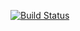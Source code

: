 [![Build Status](https://dev.azure.com/balakrishnap/Devops/_apis/build/status/balakrishnap3690.webapp?branchName=master)](https://dev.azure.com/balakrishnap/Devops/_build/latest?definitionId=3&branchName=master)
